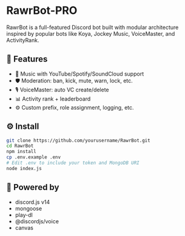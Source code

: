 # RawrBot-PRO

RawrBot is a full-featured Discord bot built with modular architecture inspired by popular bots like Koya, Jockey Music, VoiceMaster, and ActivityRank.

## 🚀 Features

- 🎵 Music with YouTube/Spotify/SoundCloud support
- 🛡️ Moderation: ban, kick, mute, warn, lock, etc.
- 🎙️ VoiceMaster: auto VC create/delete
- 📊 Activity rank + leaderboard
- ⚙️ Custom prefix, role assignment, logging, etc.

## ⚙️ Install

```bash
git clone https://github.com/yourusername/RawrBot.git
cd RawrBot
npm install
cp .env.example .env
# Edit .env to include your token and MongoDB URI
node index.js
```

## 🧠 Powered by
- discord.js v14
- mongoose
- play-dl
- @discordjs/voice
- canvas